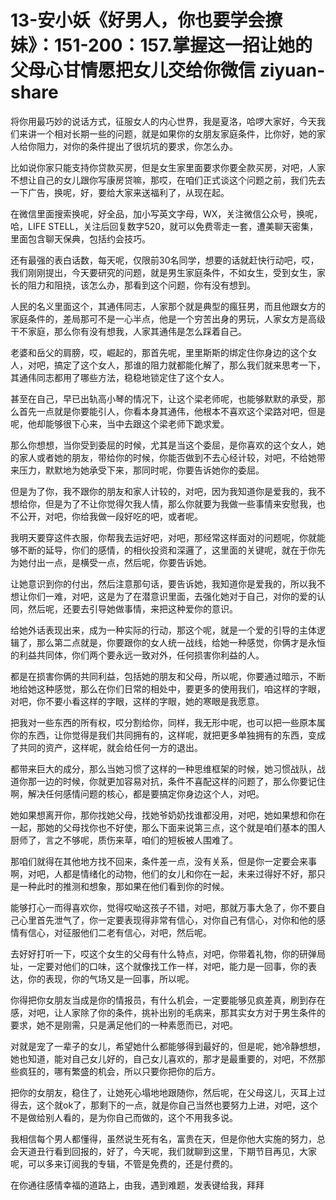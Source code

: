 # 13-安小妖《好男人，你也要学会撩妹》：151-200：157.掌握这一招让她的父母心甘情愿把女儿交给你微信 ziyuan-share

将你用最巧妙的说话方式，征服女人的内心世界，我是夏洛，哈啰大家好，今天我们来讲一个相对长期一些的问题，就是如果你的女朋友家庭条件，比你好，她的家人给你阻力，对你的条件提出了很坑坑的要求，你怎么办。

比如说你家只能支持你贷款买房，但是女生家里面要求你要全款买房，对吧，人家不想让自己的女儿跟你写康房贷嘛，那哎，在咱们正式谈这个问题之前，我们先去一下广告，换呢，好，要给大家来送福利了，从现在起。

在微信里面搜索换呢，好全品，加小写英文字母，WX，关注微信公众号，换呢，哈，LIFE STELL，关注后回复数字520，就可以免费零走一套，遭美聊天密集，里面包含聊天保典，包括约会技巧。

还有最强的表白话数，每天呢，仅限前30名同学，想要的话就赶快行动吧，哎，我们刚刚提出，今天要研究的问题，就是男生家庭条件，不如女生，受到女生，家长的阻力和阻挠，该怎么办，那看到这个问题，你有没有想到。

人民的名义里面这个，其通伟同志，人家那个就是典型的瘋狂男，而且他跟女方的家庭条件的，差局那可不是一心半点，他是一个穷苦出身的男玩，人家女方是高级干不家庭，那么你有没有想我，人家其通伟是怎么踩着自己。

老婆和岳父的肩膀，哎，崛起的，那首先呢，里里斯斯的绑定住你身边的这个女人，对吧，搞定了这个女人，那谁的阻力就都能化解了，那么我们就来思考一下，其通伟同志都用了哪些方法，稳稳地锁定住了这个女人。

甚至在自己，早已出轨高小琴的情况下，让这个梁老师呢，也能够默默的承受，那么首先一点就是你要能引人，你看本身其通伟，他根本不喜欢这个梁路对吧，但是呢，他却能够很下心来，当中去跟这个梁老师下跪求爱。

那么你想想，当你受到委屈的时候，尤其是当这个委屈，是你喜欢的这个女人，她的家人或者她的朋友，带给你的时候，你能否做到不去心经计较，对吧，不给她带来压力，默默地为她承受下来，那同时呢，你要告诉她你的委屈。

但是为了你，我不跟你的朋友和家人计较的，对吧，因为我知道你是爱我的，我不想给你，但是为了不让你觉得欠我人情，那么你就要为我做一些事情来安慰我，也不公开，对吧，你给我做一段好吃的吧，或者呢。

我明天要穿这件衣服，你帮我去运好吧，对吧，那经常这样面对的问题呢，你就能够不断的延导，你们的感情，的相伙投资和深邏了，这里面的关键呢，就在于你先为她付出一点，是横受一点，然后呢，你要告诉她。

让她意识到你的付出，然后注意那句话，要告诉她，我知道你是爱我的，所以我不想让你们一难，对吧，这是为了在潜意识里面，去强化她对于自己，对你的爱的认同，然后呢，还要去引导她做事情，来把这种爱你的意识。

给她外话表现出来，成为一种实际的行动，那这个呢，就是一个爱的引导的主体逻辑了，那么第二点就是，你要跟你的女人统一战线，给她一种感觉，你俩才是永恒的利益共同体，你们两个要永远一致对外，任何损害你利益的人。

都是在损害你俩的共同利益，包括她的朋友和父母，所以呢，你要通过暗示，不断地给她这种感觉，那么在你们日常的相处中，要更多的使用我们，咱这样的字眼，对吧，你不要小看这样的字眼，这样的字眼，她的寒眼是我愿意。

把我对一些东西的所有权，哎分割给你，同样，我无形中呢，也可以把一些原本属你的东西，让你觉得是我们共同拥有的，这样呢，就把更多单独拥有的东西，变成了共同的资产，这样呢，就会给任何一方的退出。

都带来巨大的成分，那么当她习惯了这样的一种思维框架的时候，她习惯战队，战道你那一边的时候，你就更加容易对抗，条件不喜配这样的问题了，那么你要记住啊，解决任何感情问题的核心，都是要搞定你身边这个人，对吧。

她如果想离开你，那你找她父母，找她爷奶奶找谁都没用，对吧，她如果想和你在一起，那她的父母找你也不好使，那么下面来说第三点，这个就是咱们基本的围人厨师了，言之不够呢，质伤来草，咱们的短板被人围难了。

那咱们就得在其他地方找不回来，条件差一点，没有关系，但是你一定要会来事啊，对吧，人都是情绪化的动物，他们的女儿和你在一起，未来过得好不好，那只是一种此时的推测和想象，那如果在他们看到你的时候。

能够打心一而得喜欢你，觉得哎呦这孩子不错，对吧，那就万事大急了，你不要自己心里首先泄气了，你一定要表现得非常有信心，对你自己有信心，对你和他的感情有信心，对征服他们二老有信心，对吧，然后呢。

去好好打听一下，哎这个女生的父母有什么特点，对吧，你带着礼物，你的研弹局址，一定要对他们的口味，这个就像找工作一样，对吧，能力是一回事，你的表达，你的表现，你的气场又是一回事，所以呢。

你得把你女朋友当成是你的情报员，有什么机会，一定要能够见疯差真，刷到存在感，对吧，让人家除了你的条件，挑补出别的毛病来，那其实女方对于男生条件的要求，她不是刚需，只是满足他们的一种素愿而已，对吧。

对就是宠了一辈子的女儿，希望她什么都能够得到最好的，但是呢，她冷静想想，她也知道，能对自己女儿好的，自己女儿喜欢的，那才是最重要的，对吧，不然那些疯狂的，哪有繁盛的机会，所以只要你把你的后方。

把你的女朋友，稳住了，让她死心塌地地跟随你，然后呢，在父母这儿，灭耳上过得去，这个就ok了，那剩下的一点，就是你自己当然也要努力上进，对吧，这个不是做给别人看的，是为你自己而做的，这个不用我多说。

我相信每个男人都懂得，虽然说生死有名，富贵在天，但是你他大实施的努力，总会天道丑行看到回报的，好了，今天呢，我们就聊到这里，下期节目再见，大家呢，可以多来订阅我的专辑，不管是免费的，还是付费的。

在你通往感情幸福的道路上，由我，遇到难题，发表键给我，拜拜